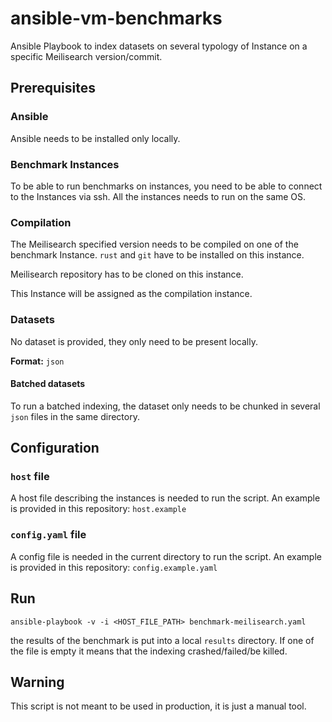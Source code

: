 # ansible-vm-benchmarks
Ansible Playbook to index datasets on several typology of Instance
on a specific Meilisearch version/commit.

## Prerequisites
### Ansible
Ansible needs to be installed only locally.

### Benchmark Instances
To be able to run benchmarks on instances, you need to be able to connect to the Instances via ssh.
All the instances needs to run on the same OS.

### Compilation
The Meilisearch specified version needs to be compiled on one of the benchmark Instance.
`rust` and `git` have to be installed on this instance.

Meilisearch repository has to be cloned on this instance.

This Instance will be assigned as the compilation instance.

### Datasets
No dataset is provided, they only need to be present locally.

**Format:** `json`

#### Batched datasets
To run a batched indexing,
the dataset only needs to be chunked in several `json` files in the same directory.

## Configuration

### `host` file
A host file describing the instances is needed to run the script.
An example is provided in this repository: `host.example`

### `config.yaml` file
A config file is needed in the current directory to run the script.
An example is provided in this repository: `config.example.yaml`

## Run
`ansible-playbook -v -i <HOST_FILE_PATH> benchmark-meilisearch.yaml`

the results of the benchmark is put into a local `results` directory.
If one of the file is empty it means that the indexing crashed/failed/be killed.

## Warning
This script is not meant to be used in production, it is just a manual tool.
